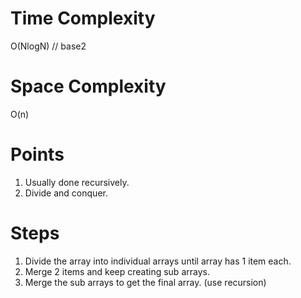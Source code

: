# Time Complexity
O(NlogN) // base2
 
# Space Complexity
O(n)
 
# Points
1. Usually done recursively.
2. Divide and conquer.
 
 
# Steps
1. Divide the array into individual arrays until array has 1 item each.
2. Merge 2 items and keep creating sub arrays.
3. Merge the sub arrays to get the final array. (use recursion)